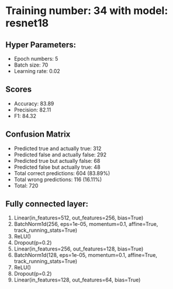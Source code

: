# Training number: 34 with model: resnet18
## Hyper Parameters:
- Epoch numbers: 5
- Batch size: 70
- Learning rate: 0.02

## Scores
- Accuracy: 83.89
- Precision: 82.11
- F1: 84.32

## Confusion Matrix
- Predicted true and actually true: 312
- Predicted false and actually false: 292
- Predicted true but actually false: 68
- Predicted false but actually true: 48
- Total correct predictions: 604 (83.89%)
- Total wrong predictions: 116 (16.11%)
- Total: 720

## Fully connected layer:
1. Linear(in_features=512, out_features=256, bias=True)
2. BatchNorm1d(256, eps=1e-05, momentum=0.1, affine=True, track_running_stats=True)
3. ReLU()
4. Dropout(p=0.2)
5. Linear(in_features=256, out_features=128, bias=True)
6. BatchNorm1d(128, eps=1e-05, momentum=0.1, affine=True, track_running_stats=True)
7. ReLU()
8. Dropout(p=0.2)
9. Linear(in_features=128, out_features=64, bias=True)